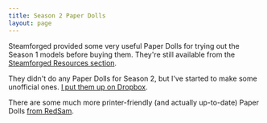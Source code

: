 ```yaml
---
title: Season 2 Paper Dolls
layout: page
---
```


Steamforged provided some very useful Paper Dolls for trying out the Season 1 models before buying them. They're still available from the [Steamforged Resources section][official-pd].

They didn't do any Paper Dolls for Season 2, but I've started to make some unofficial ones. [I put them up on Dropbox][my-pd].

There are some much more printer-friendly (and actually up-to-date) Paper Dolls [from RedSam][redsam-pd].

[official-pd]:http://steamforged.com/resources/
[my-pd]:https://www.dropbox.com/s/jf3021ws24vx1b9/Unofficial_S2_PaperDolls_Complete_200.pdf
[redsam-pd]:http://redsam.xyz/paper-proxy-models/